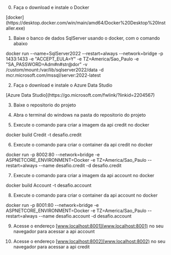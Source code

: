 0) Faça o download e instale o Docker
<p>
[docker](https://desktop.docker.com/win/main/amd64/Docker%20Desktop%20Installer.exe)
</p>

1) Baixe o banco de dados SqlServer usando o docker, com o comando abaixo
<p>
docker run --name=SqlServer2022 --restart=always --network=bridge -p 1433:1433 -e "ACCEPT_EULA=Y" -e TZ=America/Sao_Paulo -e "SA_PASSWORD=Adm#n#str@dor" -v /custom/mount:/var/lib/sqlserver2022/data -d mcr.microsoft.com/mssql/server:2022-latest
</p>

2) Faça o download e instale o Azure Data Studio
<p>
[Azure Data Studio](https://go.microsoft.com/fwlink/?linkid=2204567)
</p>

3) Baixe o repositorio do projeto

4) Abra o terminal do windows na pasta do repositorio do projeto

5) Execute o comando para criar a imagem da api credit no docker
<p>
docker build Credit -t desafio.credit
</p>

6) Execute o comando para criar o container da api credit no docker
<p>
docker run -p 8002:80 --network=bridge -e ASPNETCORE_ENVIRONMENT=Docker -e TZ=America/Sao_Paulo --restart=always --name desafio.credit -d desafio.credit
</p>

7) Execute o comando para criar a imagem da api account no docker
<p>
docker build Account -t desafio.account
</p>

8) Execute o comando para criar o container da api account no docker
<p>
docker run -p 8001:80 --network=bridge -e ASPNETCORE_ENVIRONMENT=Docker -e TZ=America/Sao_Paulo --restart=always --name desafio.account -d desafio.account
</p>

9) Acesse o endereço [www.localhost:8001](www.localhost:8001) no seu navegador para acessar a api account

10) Acesse o endereço [www.localhost:8002](www.localhost:8002) no seu navegador para acessar a api credit


